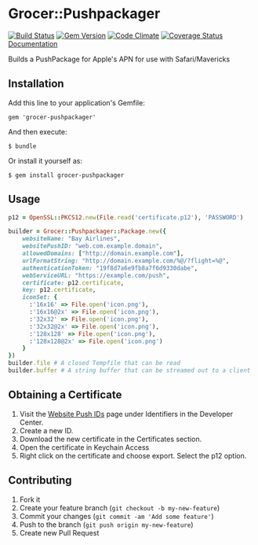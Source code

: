 # Grocer::Pushpackager
[![Build Status](https://secure.travis-ci.org/grocer/grocer-pushpackager.png)](http://travis-ci.org/grocer/grocer-pushpackager)
[![Gem Version](https://badge.fury.io/rb/grocer-pushpackager.png)](http://badge.fury.io/rb/grocer-pushpackager)
[![Code Climate](https://codeclimate.com/github/grocer/grocer-pushpackager.png)](https://codeclimate.com/github/grocer/grocer-pushpackager)
[![Coverage Status](https://coveralls.io/repos/grocer/grocer-pushpackager/badge.png?branch=master)](https://coveralls.io/r/grocer/grocer-pushpackager)
[Documentation](http://rubydoc.info/gems/grocer-pushpackager/)

Builds a PushPackage for Apple's APN for use with Safari/Mavericks
## Installation

Add this line to your application's Gemfile:

    gem 'grocer-pushpackager'

And then execute:

    $ bundle

Or install it yourself as:

    $ gem install grocer-pushpackager

## Usage

```ruby
p12 = OpenSSL::PKCS12.new(File.read('certificate.p12'), 'PASSWORD')

builder = Grocer::Pushpackager::Package.new({
    websiteName: "Bay Airlines",
    websitePushID: "web.com.example.domain",
    allowedDomains: ["http://domain.example.com"],
    urlFormatString: "http://domain.example.com/%@/?flight=%@",
    authenticationToken: "19f8d7a6e9fb8a7f6d9330dabe",
    webServiceURL: "https://example.com/push",
    certificate: p12.certificate,
    key: p12.certificate,
    iconSet: {
      :'16x16' => File.open('icon.png'),
      :'16x16@2x' => File.open('icon.png'),
      :'32x32' => File.open('icon.png'),
      :'32x32@2x' => File.open('icon.png'),
      :'128x128' => File.open('icon.png'),
      :'128x128@2x' => File.open('icon.png')
    }
})
builder.file # A closed Tempfile that can be read
builder.buffer # A string buffer that can be streamed out to a client
```

## Obtaining a Certificate

1. Visit the [Website Push IDs](https://developer.apple.com/account/ios/identifiers/websitePushId/websitePushIdList.action) page under Identifiers in the Developer Center.
2. Create a new ID.
3. Download the new certificate in the Certificates section.
4. Open the certificate in Keychain Access
5. Right click on the certificate and choose export. Select the p12 option.

## Contributing

1. Fork it
2. Create your feature branch (`git checkout -b my-new-feature`)
3. Commit your changes (`git commit -am 'Add some feature'`)
4. Push to the branch (`git push origin my-new-feature`)
5. Create new Pull Request
